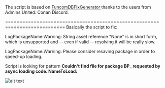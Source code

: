 The script is based on [FuncomDBFixGenerator
](https://github.com/VoidEssy/FuncomDBFixGenerator) thanks to the users from Admins United: Conan Discord.

===========================================================================
Basically the script to fix:
<p>LogPackageName:Warning: String asset reference "None" is in short form, which is unsupported and -- even if valid -- resolving it will be really slow.</p>
<p>LogPackageName:Warning: Please consider resaving package in order to speed-up loading.</p>

Script is looking for pattern  **Couldn't find file for package BP_ requested by async loading code. NameToLoad:**

![alt text](https://cdn.discordapp.com/attachments/1077995857108017344/1307897879813161001/image.png?ex=673bfa52&is=673aa8d2&hm=3275126fc46f2da90ba07f63793dab153ab804c22fe2382917a0d5259b4d156a&)
